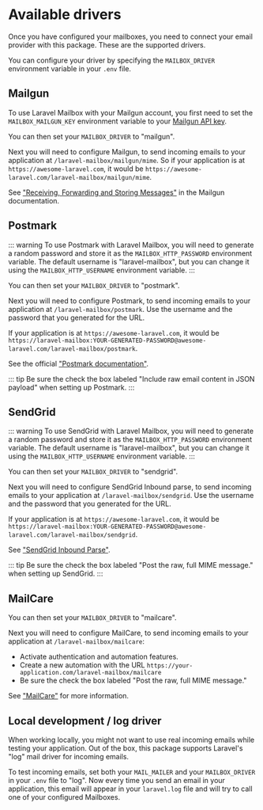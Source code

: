# Available drivers

Once you have configured your mailboxes, you need to connect your email provider with this package.
These are the supported drivers.

You can configure your driver by specifying the `MAILBOX_DRIVER` environment variable in your `.env` file.

## Mailgun

To use Laravel Mailbox with your Mailgun account, you first need to set the `MAILBOX_MAILGUN_KEY` environment variable to your [Mailgun API key](https://help.mailgun.com/hc/en-us/articles/203380100-Where-can-I-find-my-API-key-and-SMTP-credentials-).

You can then set your `MAILBOX_DRIVER` to "mailgun".

Next you will need to configure Mailgun, to send incoming emails to your application at `/laravel-mailbox/mailgun/mime`. So if your application is at `https://awesome-laravel.com`, it would be `https://awesome-laravel.com/laravel-mailbox/mailgun/mime`.

See ["Receiving, Forwarding and Storing Messages"](https://documentation.mailgun.com/en/latest/user_manual.html#receiving-forwarding-and-storing-messages) in the Mailgun documentation.

## Postmark

::: warning
To use Postmark with Laravel Mailbox, you will need to generate a random password and store it as the `MAILBOX_HTTP_PASSWORD` environment variable. The default username is "laravel-mailbox", but you can change it using the `MAILBOX_HTTP_USERNAME` environment variable. 
:::

You can then set your `MAILBOX_DRIVER` to "postmark".

Next you will need to configure Postmark, to send incoming emails to your application at `/laravel-mailbox/postmark`. Use the username and the password that you generated for the URL. 

If your application is at `https://awesome-laravel.com`, it would be `https://laravel-mailbox:YOUR-GENERATED-PASSWORD@awesome-laravel.com/laravel-mailbox/postmark`.

See the official ["Postmark documentation"](https://postmarkapp.com/manual#configure-your-inbound-webhook-url).

::: tip
Be sure the check the box labeled "Include raw email content in JSON payload" when setting up Postmark.
:::

## SendGrid

::: warning
To use SendGrid with Laravel Mailbox, you will need to generate a random password and store it as the `MAILBOX_HTTP_PASSWORD` environment variable. The default username is "laravel-mailbox", but you can change it using the `MAILBOX_HTTP_USERNAME` environment variable. 
:::

You can then set your `MAILBOX_DRIVER` to "sendgrid".

Next you will need to configure SendGrid Inbound parse, to send incoming emails to your application at `/laravel-mailbox/sendgrid`. Use the username and the password that you generated for the URL. 

If your application is at `https://awesome-laravel.com`, it would be `https://laravel-mailbox:YOUR-GENERATED-PASSWORD@awesome-laravel.com/laravel-mailbox/sendgrid`.

See ["SendGrid Inbound Parse"](https://sendgrid.com/docs/for-developers/parsing-email/setting-up-the-inbound-parse-webhook/).

::: tip
Be sure the check the box labeled "Post the raw, full MIME message." when setting up SendGrid.
:::

## MailCare

You can then set your `MAILBOX_DRIVER` to "mailcare".

Next you will need to configure MailCare, to send incoming emails to your application at `/laravel-mailbox/mailcare`:
- Activate authentication and automation features.
- Create a new automation with the URL `https://your-application.com/laravel-mailbox/mailcare`
- Be sure the check the box labeled "Post the raw, full MIME message."

See ["MailCare"](https://mailcare.io) for more information.

## Local development / log driver

When working locally, you might not want to use real incoming emails while testing your application. Out of the box, this package supports Laravel's "log" mail driver for incoming emails.

To test incoming emails, set both your `MAIL_MAILER` and your `MAILBOX_DRIVER`  in your `.env` file to "log".
Now every time you send an email in your application, this email will appear in your `laravel.log` file and will try to call one of your configured Mailboxes.
